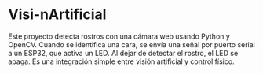 # Visi-nArtificial
Este proyecto detecta rostros con una cámara web usando Python y OpenCV. Cuando se identifica una cara, se envía una señal por puerto serial a un ESP32, que activa un LED. Al dejar de detectar el rostro, el LED se apaga. Es una integración simple entre visión artificial y control físico.
